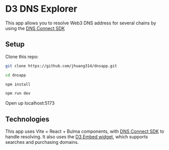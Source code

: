 # D3 DNS Explorer

This app allows you to resolve Web3 DNS address for several chains by using the [DNS Connect SDK](https://docs.d3.app/resolve-d3-names#d3-connect-sdk)

## Setup

Clone this repo:

```bash
git clone https://github.com/jhuang314/dnsapp.git

cd dnsapp

npm install

npm run dev
```

Open up localhost:5173

## Technologies

This app uses Vite + React + Bulma components, with [DNS Connect SDK](https://docs.d3.app/resolve-d3-names#d3-connect-sdk) to handle resolving.
It also uses the [D3 Embed widget](https://docs.d3.app/channel-partner-integrations/d3-embed), which supports searches and purchasing domains.
